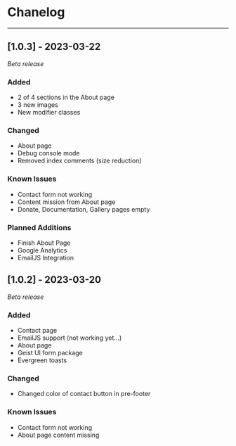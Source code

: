 # Chanelog
---

## [1.0.3] - 2023-03-22
_Beta release_

### Added
- 2 of 4 sections in the About page
- 3 new images
- New modifier classes

### Changed 
- About page
- Debug console mode
- Removed index comments (size reduction)

### Known Issues
- Contact form not working
- Content mission from About page
- Donate, Documentation, Gallery pages empty

### Planned Additions
- Finish About Page
- Google Analytics 
- EmailJS Integration 

## [1.0.2] - 2023-03-20
_Beta release_

### Added
- Contact page
- EmailJS support (not working yet...)
- About page 
- Geist UI form package
- Evergreen toasts

### Changed
- Changed color of contact button in pre-footer

### Known Issues
- Contact form not working
- About page content missing